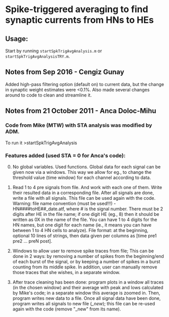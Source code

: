 # Spike-triggered averaging to find synaptic currents from HNs to HEs

## Usage:

Start by running 
`startSpkTrigAvgAnalysis.m` or `startSpkTrigAvgAnalysisTRY.m`.

## Notes from Sep 2016 - Cengiz Gunay

Added high-pass filtering option (default on) to current data, but the
change in synaptic weight estimates were <0.1%. Also made several
changes around to code to clean and streamline it.

## Notes from 21 October 2011 - Anca Doloc-Mihu

### Code from Mike (MTW) with STA analysis was modified by ADM.

To run it >startSpkTrigAvgAnalysis


### Features added (used STA = 0 for Anca's code):

0) No global variables. Used functions. Global data for each signal can
be given now via a windows. This way we allow for eg., to change the 
threshold value (time window) for each channel according to data.

1) Read 1 to 4 pre signals from file. And work with each one of them.
Write their resulted data in a corresponding file. After all signals
are done, write a file with all signals. This file can be used again
with the code. Warning: file name convention (must be used!!!) -
HN####toHE##_date.atf, where # is the signal number. There must be 2 
digits after HE in the file name; if one digit HE (eg., 8) then it 
should be written as 0X in the name of the file. You can have 1 to 4 
digits for the HN names, but one digit for each name (ie., it means you 
can have between 1 to 4 HN cells to analyze). File format: 
at the beginning, optional 10 lines of strings, then data given per 
columns as [time pre1 pre2 ... preN post].

2) Windows to allow user to remove spike traces from file; This can 
be done in 2 ways: by removing a number of spikes from the 
beginning/end of each burst of the signal, or by keeping a number of 
spikes in a burst counting from its middle spike. In addition, user can
manually remove those traces that she wishes, in a separate window.

3) After trace cleaning has been done: program plots in a window all 
traces (in the chosen window) and their average with peak and lows 
calculated by Mike's code; in a separate window this average is zoomed
in. Then, program writes new data to a file. Once all signal data have
been done, program writes all signals to new file (*_new*); this file 
can be re-used again with the code (remove "_new" from its name).

